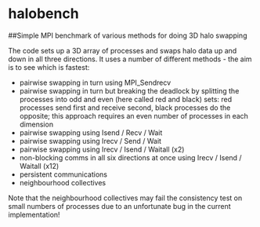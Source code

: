 # halobench

##Simple MPI benchmark of various methods for doing 3D halo swapping

The code sets up a 3D array of processes and swaps halo data up and
down in all three directions. It uses a number of different methods -
the aim is to see which is fastest:

*    pairwise swapping in turn using MPI_Sendrecv
*    pairwise swapping in turn but breaking the deadlock by splitting the processes into odd and even (here called red and black) sets: red processes send first and receive second, black processes do the opposite; this approach requires an even number of processes in each dimension
*    pairwise swapping using Isend / Recv / Wait
*    pairwise swapping using Irecv / Send / Wait
*    pairwise swapping using Irecv / Isend / Waitall (x2)
*    non-blocking comms in all six directions at once using Irecv / Isend / Waitall (x12)
*    persistent communications
*    neighbourhood collectives

Note that the neighbourhood collectives may fail the consistency test
on small numbers of processes due to an unfortunate bug in the current
implementation!